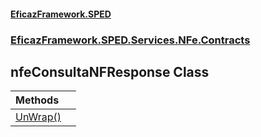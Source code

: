 #### [EficazFramework.SPED](EficazFrameworkSPED.md 'EficazFramework SPED')
### [EficazFramework.SPED.Services.NFe.Contracts](EficazFramework.SPED.Services.NFe.Contracts.md 'EficazFramework.SPED.Services.NFe.Contracts')

## nfeConsultaNFResponse Class

| Methods | |
| :--- | :--- |
| [UnWrap()](EficazFramework.SPED.Services.NFe.Contracts/nfeConsultaNFResponse/UnWrap().md 'EficazFramework.SPED.Services.NFe.Contracts.nfeConsultaNFResponse.UnWrap()') | |
